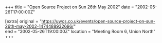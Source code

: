 +++
title = "Open Source Project on Sun 26th May 2002"
date = "2002-05-26T17:00:00Z"

[extra]
original = "https://uwcs.co.uk/events/open-source-project-on-sun-26th-may-2002-1474488932696/"    
end = "2002-05-26T19:00:00Z"
location = "Meeting Room 6, Union North"
+++



